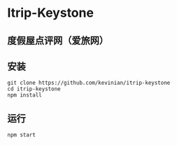 Itrip-Keystone
=====

度假屋点评网（爱旅网）
---------------------

安装
----
```
git clone https://github.com/kevinian/itrip-keystone
cd itrip-keystone
npm install
```

运行
----
```
npm start
```
